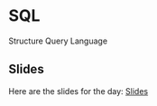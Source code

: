 # SQL
Structure Query Language


## Slides
Here are the slides for the day: [Slides](https://docs.google.com/presentation/d/e/2PACX-1vSeZ78ZgmwMzZCgPD2XwaTFTVdGeObCLKi4yFLzmC-XaPLcU8vMF3FUMWEvIiB2049gIkvehpef2bq3/pub?start=false&loop=false&delayms=3000) 

